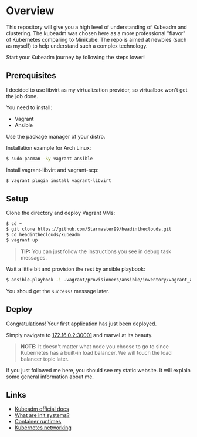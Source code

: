 # Overview

This repository will give you a high level of understanding of Kubeadm and clustering.
The kubeadm was chosen here as a more professional "flavor" of Kubernetes comparing to Minikube.
The repo is aimed at newbies (such as myself) to help understand such a complex technology.

Start your Kubeadm journey by following the steps lower!

## Prerequisites

I decided to use libvirt as my virtualization provider, so virtualbox won't get the job done.

You need to install:

* Vagrant
* Ansible

Use the package manager of your distro.

Installation example for Arch Linux:

```bash
$ sudo pacman -Sy vagrant ansible
```

Install vagrant-libvirt and vagrant-scp:

```bash
$ vagrant plugin install vagrant-libvirt
```

## Setup

Clone the directory and deploy Vagrant VMs:

```bash
$ cd ~
$ git clone https://github.com/Starmaster99/headintheclouds.git
$ cd headintheclouds/kubeadm
$ vagrant up
```

> **TIP:** You can just follow the instructions you see in debug task messages.

Wait a little bit and provision the rest by ansible playbook:

```bash
$ ansible-playbook -i .vagrant/provisioners/ansible/inventory/vagrant_ansible_inventory setup.yaml
```

You shoud get the `success!` message later.


## Deploy

Congratulations! Your first application has just been deployed. 

Simply navigate to [172.16.0.2:30001](http://172.16.0.2:30001) and marvel at its beauty.

> **NOTE:** It doesn't matter what node you choose to go to since Kubernetes has a built-in load balancer.
> We will touch the load balancer topic later.

If you just followed me here, you should see my static website. It will explain some general information about me.

## Links

* [Kubeadm official docs](https://kubernetes.io/)
* [What are init systems?](https://news.ycombinator.com/item?id=7203623)
* [Container runtimes](https://kubernetes.io/docs/setup/production-environment/container-runtimes/)
* [Kubernetes networking](https://kubernetes.io/docs/concepts/cluster-administration/networking/#how-to-implement-the-kubernetes-networking-model)
